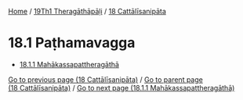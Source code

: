 
[Home](/) / [19Th1 Theragāthāpāḷi](...md) / [18 Cattālīsanipāta](../19Th1/18.md)

# 18.1 Paṭhamavagga

* [18.1.1 Mahākassapattheragāthā](18.1/18.1.1.md)

[Go to previous page (18 Cattālīsanipāta)](../19Th1/18.md) / [Go to parent page (18 Cattālīsanipāta)](../19Th1/18.md) / [Go to next page (18.1.1 Mahākassapattheragāthā)](18.1/18.1.1.md)


